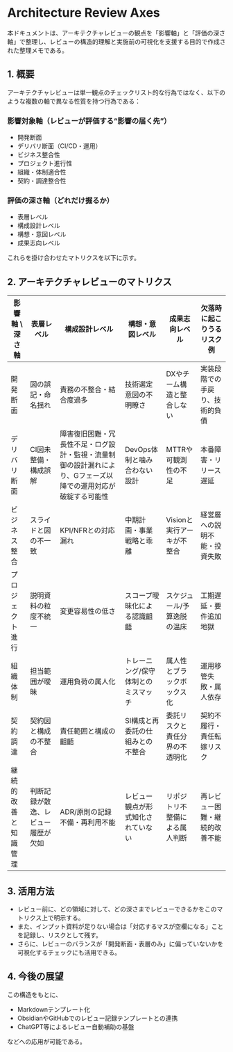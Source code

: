 # Architecture Review Axes

本ドキュメントは、アーキテクチャレビューの観点を「影響軸」と「評価の深さ軸」で整理し、レビューの構造的理解と実施前の可視化を支援する目的で作成された整理メモである。

## 1. 概要

アーキテクチャレビューは単一観点のチェックリスト的な行為ではなく、以下のような複数の軸で異なる性質を持つ行為である：

### 影響対象軸（レビューが評価する“影響の届く先”）

* 開発断面
* デリバリ断面（CI/CD・運用）
* ビジネス整合性
* プロジェクト進行性
* 組織・体制適合性
* 契約・調達整合性

### 評価の深さ軸（どれだけ掘るか）

* 表層レベル
* 構成設計レベル
* 構想・意図レベル
* 成果志向レベル

これらを掛け合わせたマトリクスを以下に示す。

## 2. アーキテクチャレビューのマトリクス

| 影響軸 \ 深さ軸 | 表層レベル       | 構成設計レベル       | 構想・意図レベル           | 成果志向レベル          | 欠落時に起こりうるリスク例   |
| --------- | ----------- | ------------- | ------------------ | ---------------- | --------------- |
| 開発断面      | 図の誤記・命名揺れ   | 責務の不整合・結合度過多  | 技術選定意図の不明瞭さ        | DXやチーム構造と整合しない   | 実装段階での手戻り、技術的負債 |
| デリバリ断面    | CI図未整備・構成誤解 | 障害復旧困難・冗長性不足・ログ設計・監視・流量制御の設計漏れにより、Gフェーズ以降での運用対応が破綻する可能性  | DevOps体制と噛み合わない設計  | MTTRや可観測性の不足     | 本番障害・リリース遅延     |
| ビジネス整合    | スライドと図の不一致  | KPI/NFRとの対応漏れ | 中期計画・事業戦略と乖離       | Visionと実行アーキが不整合 | 経営層への説明不能・投資失敗  |
| プロジェクト進行  | 説明資料の粒度不統一  | 変更容易性の低さ      | スコープ曖昧化による認識齟齬     | スケジュール/予算逸脱の温床   | 工期遅延・要件追加地獄     |
| 組織体制      | 担当範囲が曖昧     | 運用負荷の属人化      | トレーニング/保守体制とのミスマッチ | 属人性とブラックボックス化    | 運用移管失敗・属人依存     |
| 契約調達      | 契約図と構成の不整合  | 責任範囲と構成の齟齬    | SI構成と再委託の仕組みとの不整合  | 委託リスクと責任分界の不透明化  | 契約不履行・責任転嫁リスク   |
| 継続的改善と知識管理 | 判断記録が散逸、レビュー履歴が欠如 | ADR/原則の記録不備・再利用不能 | レビュー観点が形式知化されていない | リポジトリ不整備による属人判断 | 再レビュー困難・継続的改善不能 |

## 3. 活用方法

* レビュー前に、どの領域に対して、どの深さまでレビューできるかをこのマトリクス上で明示する。
* また、インプット資料が足りない場合は「対応するマスが空欄になる」ことを記録し、リスクとして残す。
* さらに、レビューのバランスが「開発断面・表層のみ」に偏っていないかを可視化するチェックにも活用できる。

## 4. 今後の展望

この構造をもとに、

* Markdownテンプレート化
* ObsidianやGitHubでのレビュー記録テンプレートとの連携
* ChatGPT等によるレビュー自動補助の基盤

などへの応用が可能である。

